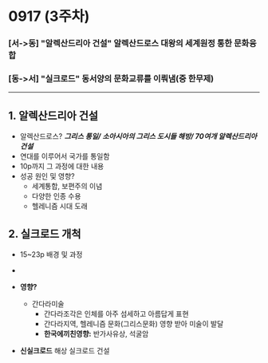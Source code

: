 # 0917 (3주차)
### [서->동] "알렉산드리아 건설" 알렉산드로스 대왕의 세계원정 통한 문화융합
### [동->서] "실크로드" 동서양의 문화교류를 이뤄냄(중 한무제)
-----
## 1. 알렉산드리아 건설

- 알렉산드로스? ***그리스 통일/ 소아시아의 그리스 도시들 해방/ 70여개 알렉산드리아 건설***
- 연대를 이루어서 국가를 통일함
- 10p까지 그 과정에 대한 내용
- 성공 원인 및 영향?
  - 세계통합, 보편주의 이념
  - 다양한 인종 수용
  - 헬레니즘 시대 도래



## 2. 실크로드 개척

- 15~23p 배경 및 과정
- 
- **영향?**
  - 간다라미술
    -  간다라조각은 인체를 아주 섬세하고 아름답게 표현
    -  간다라지역, 헬레니즘 문화(그리스문화) 영향 받아 미술이 발달
    -  **한국에끼친영향:** 반가사유상, 석굴암

- **신실크로드** 해상 실크로드 건설
